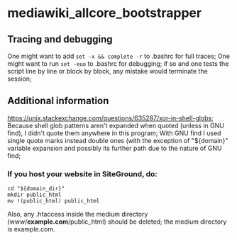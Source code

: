 # mediawiki_allcore_bootstrapper

## Tracing and debugging
One might want to add `set -x && complete -r` to .bashrc for full traces;
One might want to run `set -euo` to .bashrc for debugging; if so and one tests the script line by line or block by block, any mistake would terminate the session;

## Additional information
https://unix.stackexchange.com/questions/635287/xor-in-shell-globs;
Because shell glob patterns aren't expanded when quoted (unless in GNU find), I didn't quote them anywhere in this program;
With GNU find I used single quote marks instead double ones (with the exception of "${domain}" variable expansion and possibly its further path due to the nature of GNU find;

### If you host your website in SiteGround, do:

    cd "${domain_dir}"
    mkdir public_html
    mv !(public_html) public_html
    
Also, any .htaccess inside the medium directory (www/**example.com**/public_html) should be deleted; the medium directory is example.com.

